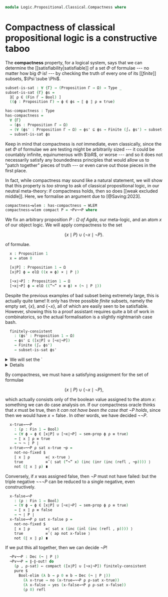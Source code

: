 <!--
```agda
open import 1Lab.Classical
open import 1Lab.Prelude

open import Data.Fin.Indexed
open import Data.Power
open import Data.Bool
open import Data.Dec
open import Data.Fin
open import Data.Nat
open import Data.Sum

open import Logic.Propositional.Classical

open import Meta.Brackets
```
-->

```agda
module Logic.Propositional.Classical.Compactness where
```

# Compactness of classical propositional logic is a constructive taboo

The **compactness** property, for a logical system, says that we can
determine the [[satisfiability|satisfiable]] of a set $\Phi$ of formulae
\--- no matter how big $\Phi$ is! --- by checking the truth of every one
of its [[_finite_]] subsets, $\Psi \sube \Phi$.

<!--
```agda
private variable
  ℓ : Level
  Γ Δ Θ : Nat
  ψ θ ζ : Ctx Γ
  P Q R : Proposition Γ
```
-->

```agda
subset-is-sat : ∀ {Γ} → (Proposition Γ → Ω) → Type _
subset-is-sat {Γ} ϕs =
  ∃[ ρ ∈ (Fin Γ → Bool) ]
  ((ϕ : Proposition Γ) → ϕ ∈ ϕs → ⟦ ϕ ⟧ ρ ≡ true)

has-compactness : Type
has-compactness =
  ∀ {Γ}
  → (ϕs : Proposition Γ → Ω)
  → (∀ (ϕs' : Proposition Γ → Ω) → ϕs' ⊆ ϕs → Finite (∫ₚ ϕs') → subset-is-sat ϕs')
  → subset-is-sat ϕs
```

Keep in mind that compactness is _not_ immediate, even classically,
since the set $\Phi$ of formulae we are testing might be arbitrarily
sized --- it could be countably infinite, equinumerous with $\bR$, or
worse --- and so it does not necessarily satisfy any boundedness
principles that would allow us to "patch together" pieces of truth ---
or even carve out those pieces in the first place.

In fact, while compactness may sound like a natural statement, we will
show that this property is _too strong_ to ask of classical
propositional logic, in our neutral meta-theory: if compactness holds,
then so does [[weak excluded middle]]. Here, we formalise an argument
due to [@Saving:2023].

```agda
compactness→wlem : has-compactness → WLEM
compactness→wlem compact P = ¬P∨¬¬P where
```

We fix an arbitrary proposition $P : \Omega$ _of Agda_, our meta-logic,
and an atom $x$ of our object logic. We will apply compactness to the
set

$$\{ x \mid P \} \cup \{ \lnot x \mid \lnot P \}\text{.}$$

of formulae.

```agda
  x : Proposition 1
  x = atom 0

  [x∣P] : Proposition 1 → Ω
  [x∣P] ϕ = elΩ ((x ≡ ϕ) × ∣ P ∣)

  [¬x∣¬P] : Proposition 1 → Ω
  [¬x∣¬P] ϕ = elΩ ((“¬” x ≡ ϕ) × (¬ ∣ P ∣))
```

Despite the previous examples of bad subset being extremely large, this
is actually quite tame! It only has three possible _finite_ subsets,
namely the empty set, $\{ x \}$, and $\{ \lnot x \}$, all of which are
easily seen to be satisfiable. However, showing this to a proof
assistant requires quite a bit of work in combinatorics, so the actual
formalisation is a slightly nightmarish case bash.

```agda
  finitely-consistent
    : (ϕs' : Proposition 1 → Ω)
    → ϕs' ⊆ ([x∣P] ∪ [¬x∣¬P])
    → Finite (∫ₚ ϕs')
    → subset-is-sat ϕs'
```

<details>
<summary>
We will set the `<details>`{.html} aside for the curious reader.
</summary>

```agda
  finitely-consistent ϕs' sub (fin {zero} ∥enum∥) =
    pure $ (λ _ → true) , λ ϕ ϕ∈ϕs' → absurd (card-zero→empty ∥enum∥ (ϕ , ϕ∈ϕs'))
  finitely-consistent ϕs' sub (fin {suc zero} ∥enum∥) = do
    enum ← ∥enum∥
    let module enum = Equiv enum
    let (ϕ , ϕ∈ϕs') = enum.from 0
    sub ϕ ϕ∈ϕs' <&> λ where
      (inl xp) →
        (λ _ → true) , λ ϕ' ϕ'∈ϕs' → ∥-∥-out! do
          sub ϕ' ϕ'∈ϕs' >>= λ where
            (inl xp') → □-tr do
              (x=ϕ' , _) ← xp'
              pure (subst (λ e → ⟦ e ⟧ (λ _ → true) ≡ true) x=ϕ' refl)
            (inr ¬xp') → □-tr do
              (_ , p) ← xp
              (_ , ¬p) ← ¬xp'
              absurd (¬p p)
      (inr ¬xp) →
        (λ _ → false) , λ ϕ' ϕ'∈ϕs' → ∥-∥-out! do
          sub ϕ' ϕ'∈ϕs' >>= λ where
            (inl xp') → □-tr do
              (_ , ¬p) ← ¬xp
              (_ , p) ← xp'
              absurd (¬p p)
            (inr ¬xp') → □-tr do
              (¬x=ϕ' , _) ← ¬xp'
              pure (subst (λ e → ⟦ e ⟧ (λ _ → false) ≡ true) ¬x=ϕ' refl)
  finitely-consistent ϕs' sub (fin {suc (suc n)} ∥enum∥) = do
    enum ← ∥enum∥
    let module enum = Equiv enum
    let (ϕ , ϕ∈ϕs') = enum.from 0
    let (ϕ' , ϕ'∈ϕs') = enum.from 1
    sub ϕ ϕ∈ϕs' >>= λ where
      (inl xp) → sub ϕ' ϕ'∈ϕs' >>= λ where
        (inl xp') → □-tr do
          (x=ϕ , _) ← xp
          (x=ϕ' , _) ← xp'
          absurd
            (fzero≠fsuc $
              sym (enum.ε 0)
              ∙ ap enum.to (Σ-prop-path! (sym x=ϕ ∙ x=ϕ'))
              ∙ enum.ε 1)
        (inr ¬xp') → □-tr do
          (_ , p) ← xp
          (_ , ¬p) ← ¬xp'
          absurd (¬p p)
      (inr ¬xp) → sub ϕ' ϕ'∈ϕs' >>= λ where
        (inl xp') → □-tr do
          (_ , ¬p) ← ¬xp
          (_ , p) ← xp'
          absurd (¬p p)
        (inr ¬xp') → □-tr do
          (x=ϕ , _) ← ¬xp
          (x=ϕ' , _) ← ¬xp'
          absurd
            (fzero≠fsuc $
              sym (enum.ε 0)
              ∙ ap enum.to (Σ-prop-path! (sym x=ϕ ∙ x=ϕ'))
              ∙ enum.ε 1)
```

</details>

By compactness, we must have a satisfying assignment for the set of
formulae

$$\{ x \mid P \} \cup \{ \lnot x \mid \lnot P \}\text{,}$$

which actually consists only of the boolean value assigned to the atom
$x$: something we can do case analysis on. If our compactness oracle
thinks that $x$ must be true, then it _can not have been the case that
$\lnot P$ holds_, since then we would have $x = \operatorname{false}$.
In other words, we have decided $\lnot \lnot P$.

```agda
  x-true→¬¬P
    : (ρ : Fin 1 → Bool)
    → (∀ ϕ → ϕ ∈ [x∣P] ∪ [¬x∣¬P] → sem-prop ϕ ρ ≡ true)
    → ⟦ x ⟧ ρ ≡ true
    → ¬ ¬ ∣ P ∣
  x-true→¬¬P ρ sat x-true ¬p =
    not-no-fixed $
    ⟦ x ⟧ ρ       ≡⟨ x-true ⟩
    true          ≡˘⟨ sat (“¬” x) (inc (inr (inc (refl , ¬p)))) ⟩
    not (⟦ x ⟧ ρ) ∎
```

Conversely, if $x$ was assigned false, then $\lnot P$ must not have
failed: but the triple negative $\lnot \lnot \lnot P$ can be reduced to
a single negative, even constructively.

```agda
  x-false→¬P
    : (ρ : Fin 1 → Bool)
    → (∀ ϕ → ϕ ∈ [x∣P] ∪ [¬x∣¬P] → sem-prop ϕ ρ ≡ true)
    → ⟦ x ⟧ ρ ≡ false
    → ¬ ∣ P ∣
  x-false→¬P ρ sat x-false p =
    not-no-fixed $
    ⟦ x ⟧ ρ       ≡⟨ sat x (inc (inl (inc (refl , p)))) ⟩
    true          ≡˘⟨ ap not x-false ⟩
    not (⟦ x ⟧ ρ) ∎
```

If we put this all together, then we can decide $\neg P$!

```agda
  ¬P∨¬¬P : Dec (¬ ∣ P ∣)
  ¬P∨¬¬P = ∥-∥-out! do
    (ρ , ρ-sat) ← compact ([x∣P] ∪ [¬x∣¬P]) finitely-consistent
    pure $
      Bool-elim (λ b → ρ 0 ≡ b → Dec (¬ ∣ P ∣))
        (λ x-true → no (x-true→¬¬P ρ ρ-sat x-true))
        (λ x-false → yes (x-false→¬P ρ ρ-sat x-false))
        (ρ 0) refl
```
